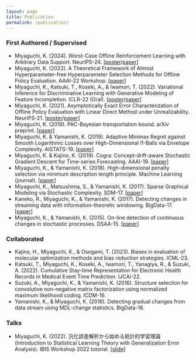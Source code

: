 ```yaml
---
layout: page
title: Publication
permalink: /publication/
---
```


### First Authored / Supervised
* Miyaguchi, K. (2024). Worst-Case Offline Reinforcement Learning with Arbitrary Data Support. NeurIPS-24. [[poster](assets/neurips2024_poster.pdf)/[paper](https://openreview.net/pdf?id=63VajkIDEu)]
* Miyaguchi, K. (2022). A Theoretical Framework of Almost Hyperparameter-free Hyperparameter Selection Methods for Offline Policy Evaluation. AAAI-22 Workshop. [[paper](https://arxiv.org/abs/2201.02300)]
* Miyaguchi, K., Katsuki, T., Koseki, A., & Iwamori, T. (2022). Variational Inference for Discriminative Learning with Generative Modeling of Feature Incompletion. ICLR-22 (Oral). [[poster](assets/ICLR2022_poster.pdf)/[paper](https://openreview.net/pdf?id=qnQN4yr6FJz)]
* Miyaguchi, K. (2021). Asymptotically Exact Error Characterization of Offline Policy Evaluation with Linear Direct Method under Unrealizability. NeurIPS-21. [[poster](assets/NeurIPS21_postor_v2.pdf)/[paper](https://proceedings.neurips.cc/paper_files/paper/2021/hash/f0282b5ff85e7c9c66200d780bd7e72e-Abstract.html)]
* Miyaguchi, K. (2019). PAC-Bayesian transportation bound. arXiv preprint. [[paper](https://arxiv.org/abs/1905.13435)]
* Miyaguchi, K. & Yamanishi, K. (2019). Adaptive Minimax Regret against Smooth Logarithmic Losses over High-Dimensional l1-Balls via Envelope Complexity. AISTATS-19. [[paper](https://proceedings.mlr.press/v89/miyaguchi19a.html)]
* Miyaguchi, K. & Kajino, K. (2019). Cogra: Concept-drift-aware Stochastic Gradient Descent for Time-series Forecasting. AAAI-19. [[paper](https://ojs.aaai.org/index.php/AAAI/article/view/4383)]
* Miyaguchi, K., & Yamanishi, K. (2018). High-dimensional penalty selection via minimum description length principle. Machine Learning (journal). [[paper](https://link.springer.com/article/10.1007/s10994-018-5732-2)]
* Miyaguchi, K., Matsushima, S., & Yamanishi, K. (2017). Sparse Graphical Modeling via Stochastic Complexity. SDM-17. [[paper](https://epubs.siam.org/doi/abs/10.1137/1.9781611974973.81)]
* Kaneko, R., Miyaguchi, K., & Yamanishi, K. (2017). Detecting changes in streaming data with information-theoretic windowing. BigData-17. [[paper](https://ieeexplore.ieee.org/abstract/document/8257980)]
* Miyaguchi, K., & Yamanishi, K. (2015). On-line detection of continuous changes in stochastic processes. DSAA-15. [[paper](https://link.springer.com/article/10.1007/s41060-017-0045-2)]

### Collaborated
* Kajino, H., Miyaguchi, K., & Osogami, T. (2023). Biases in evaluation of molecular optimization methods and bias reduction strategies. ICML-23.
* Katsuki, T., Miyaguchi, K., Koseki, A., Iwamori, T., Yanagiya, R., & Suzuki, A. (2022). Cumulative Stay-time Representation for Electronic Health Records in Medical Event Time Prediction. IJCAI-22.
* Suzuki, A., Miyaguchi, K., & Yamanishi, K. (2016). Structure selection for convolutive non-negative matrix factorization using normalized maximum likelihood coding. ICDM-16.
* Yamanishi, K., & Miyaguchi, K. (2016). Detecting gradual changes from data stream using MDL-change statistics. BigData-16.

### Talks
* Miyaguchi, K. (2022). 汎化誤差解析から始める統計的学習理論 (Introduction to Statistical Learning Theory with Generalization Error Analysis). IBIS Workshop 2022 tutorial. [[slide](https://speakerdeck.com/kmiyag/ibis2022tiyutoriaru-tong-ji-de-xue-xi-li-lun-ru-men)]

